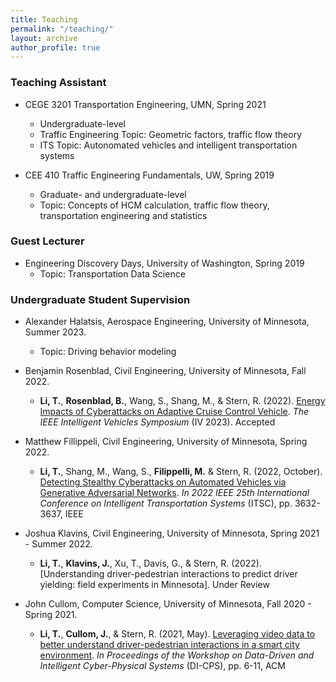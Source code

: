 ```yaml
---
title: Teaching
permalink: "/teaching/"
layout: archive
author_profile: true
---
```


<!--
{% include base_path %}
{% for post in site.teaching reversed %}
  {% include archive-single.html %}
{% endfor %}
-->

### Teaching Assistant

<!-- * <a href="https://zhiyongcui.com/CEE412_CET522/"><i class='fa fa-book'></i> CEE 412 / CET 512: Transportation Data Management and Visualization </a> -->
* CEGE 3201 Transportation Engineering, UMN, Spring 2021 
	* Undergraduate-level
	* Traffic Engineering Topic: Geometric factors, traffic flow theory
	* ITS Topic: Autonomated vehicles and intelligent transportation systems

* CEE 410 Traffic Engineering Fundamentals, UW, Spring 2019 
	* Graduate- and undergraduate-level
	* Topic: Concepts of HCM calculation, traffic flow theory, transportation engineering and statistics


### Guest Lecturer

* Engineering Discovery Days, University of Washington, Spring 2019
	* Topic: Transportation Data Science

### Undergraduate Student Supervision
* Alexander Halatsis, Aerospace Engineering, University of Minnesota, Summer 2023.
	* Topic: Driving behavior modeling

* Benjamin Rosenblad, Civil Engineering, University of Minnesota, Fall 2022.
	* **Li, T.**, **Rosenblad, B.**, Wang, S., Shang, M., & Stern, R. (2022). [Energy Impacts of Cyberattacks on Adaptive Cruise Control Vehicle](). *The IEEE Intelligent Vehicles Symposium* (IV 2023). Accepted

* Matthew Fillippeli, Civil Engineering, University of Minnesota, Spring 2022.
	* **Li, T.**, Shang, M., Wang, S., **Filippelli, M.**  & Stern, R. (2022, October). [Detecting Stealthy Cyberattacks on Automated Vehicles via Generative Adversarial Networks](https://ieeexplore.ieee.org/abstract/document/9922128). *In 2022 IEEE 25th International Conference on Intelligent Transportation Systems* (ITSC), pp. 3632-3637, IEEE

* Joshua Klavins, Civil Engineering, University of Minnesota, Spring 2021 - Summer 2022.
	* **Li, T.**, **Klavins, J.**, Xu, T., Davis, G., & Stern, R. (2022). [Understanding driver-pedestrian interactions to predict driver yielding: field experiments in Minnesota]. Under Review

* John Cullom, Computer Science, University of Minnesota, Fall 2020 - Spring 2021.
	* **Li, T.**, **Cullom, J.**, & Stern, R. (2021, May). [Leveraging video data to better understand driver-pedestrian interactions in a smart city environment](https://dl.acm.org/doi/abs/10.1145/3459609.3460524). *In Proceedings of the Workshop on Data-Driven and Intelligent Cyber-Physical Systems* (DI-CPS), pp. 6-11, ACM
	


<br/>
<script type='text/javascript' id='clustrmaps' src='//cdn.clustrmaps.com/map_v2.js?cl=ffffff&w=a&t=tt&d=mOLq8ml6_8GeJFfRaOGlKt1qOHfyBzpQU0YGiQEZeOA'></script>

  
